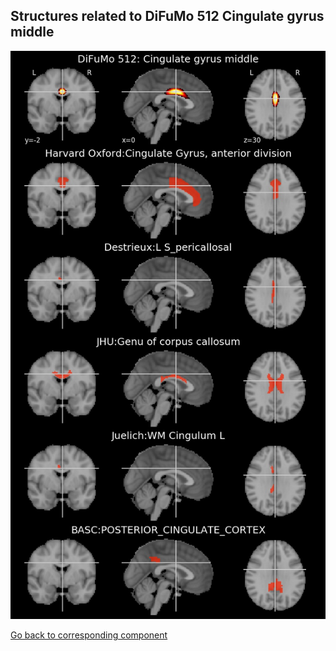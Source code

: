 


## Structures related to DiFuMo 512 Cingulate gyrus middle

![30](30.jpg "Structures related to DiFuMo 512 Cingulate gyrus middle")

[Go back to corresponding component](https://parietal-inria.github.io/DiFuMo/512/html/30.html)